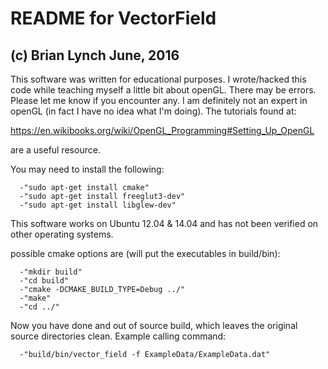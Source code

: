 README for VectorField
======================
(c) Brian Lynch June, 2016
--------------------------

This software was written for educational purposes. I wrote/hacked this 
code while teaching myself a little bit about openGL. There may be
errors. Please let me know if you encounter any. I am definitely not
an expert in openGL (in fact I have no idea what I'm doing). The tutorials
found at:

https://en.wikibooks.org/wiki/OpenGL_Programming#Setting_Up_OpenGL

are a useful resource.

You may need to install the following:

      -"sudo apt-get install cmake"
      -"sudo apt-get install freeglut3-dev"
      -"sudo apt-get install libglew-dev"

This software works on Ubuntu 12.04 & 14.04 and has not been verified on
other operating systems.

   possible cmake options are (will put the executables in build/bin):
   
      -"mkdir build"
      -"cd build"
      -"cmake -DCMAKE_BUILD_TYPE=Debug ../"
      -"make"
      -"cd ../"
      
   Now you have done and out of source build, which leaves the original
   source directories clean. Example calling command:
   
      -"build/bin/vector_field -f ExampleData/ExampleData.dat"